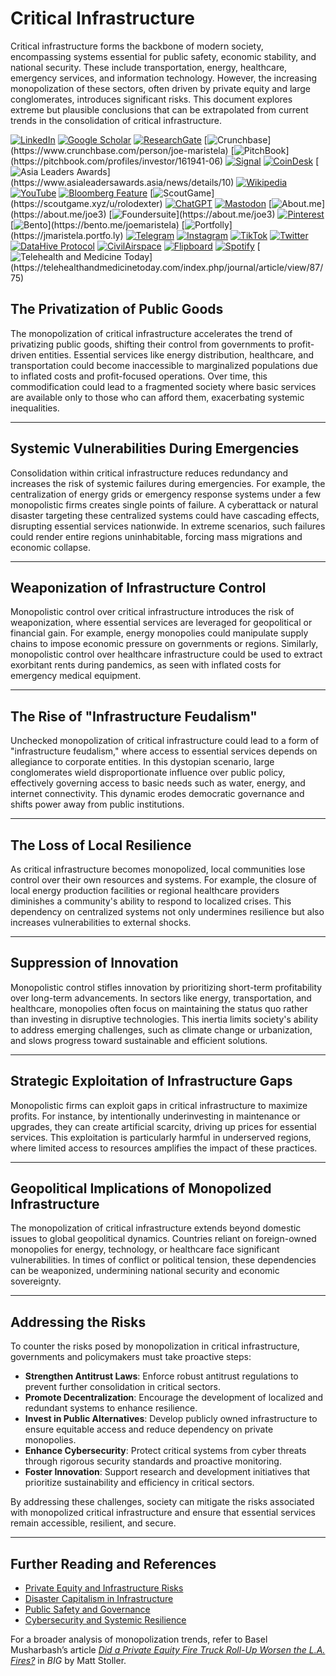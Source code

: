 # Critical Infrastructure

Critical infrastructure forms the backbone of modern society, encompassing systems essential for public safety, economic stability, and national security. These include transportation, energy, healthcare, emergency services, and information technology. However, the increasing monopolization of these sectors, often driven by private equity and large conglomerates, introduces significant risks. This document explores extreme but plausible conclusions that can be extrapolated from current trends in the consolidation of critical infrastructure.

[![LinkedIn](https://img.shields.io/badge/LinkedIn-Profile-0077B5?style=flat-square\&logo=linkedin\&logoColor=white)](https://linkedin.com/in/rolodexter) [![Google Scholar](https://img.shields.io/badge/Google_Scholar-Profile-4285F4?style=flat-square\&logo=googlescholar\&logoColor=white)](https://scholar.google.com/citations?user=gHTHirEAAAAJ) [![ResearchGate](https://img.shields.io/badge/ResearchGate-Profile-00CCBB?style=flat-square\&logo=researchgate\&logoColor=white)](https://www.researchgate.net/profile/Joe-Maristela-2) [![Crunchbase](https://img.shields.io/badge/Crunchbase-Profile-0288D1?style=flat-square\&logo=data:image/svg+xml;base64,PHN...)](https://www.crunchbase.com/person/joe-maristela) [![PitchBook](https://img.shields.io/badge/PitchBook-Profile-003B6B?style=flat-square\&logo=data:image/svg+xml;base64,PHN...)](https://pitchbook.com/profiles/investor/161941-06) [![Signal](https://img.shields.io/badge/Signal-Profile-6E97F0?style=flat-square\&logo=signal\&logoColor=white)](https://signal.nfx.com/investors/joe-maristela) [![CoinDesk](https://img.shields.io/badge/CoinDesk-Contributor-F7931A?style=flat-square\&logo=news\&logoColor=white)](https://www.coindesk.com/author/joe-maristela) [![Asia Leaders Awards](https://img.shields.io/badge/Asia_Leaders_Awards-Feature-DA291C?style=flat-square\&logo=data:image/svg+xml;base64,PHN...)](https://www.asialeadersawards.asia/news/details/10) [![Wikipedia](https://img.shields.io/badge/Wikipedia-Profile-000000?style=flat-square\&logo=wikipedia\&logoColor=white)](https://en.wikipedia.org/wiki/File:Joe_Maristela_in_Paniqui_Tarlac_Tech_Seminar_2015.jpg) [![YouTube](https://img.shields.io/badge/YouTube-Channel-FF0000?style=flat-square\&logo=youtube\&logoColor=white)](https://www.youtube.com/@rolodexter) [![Bloomberg Feature](https://img.shields.io/badge/Bloomberg-Feature-5E5E5E?style=flat-square\&logo=youtube\&logoColor=white)](https://www.youtube.com/watch?v=Ep8Mo0kRjaY) [![ScoutGame](https://img.shields.io/badge/ScoutGame-Profile-8A2BE2?style=flat-square\&logo=data:image/svg+xml;base64,PHN...)](https://scoutgame.xyz/u/rolodexter) [![ChatGPT](https://img.shields.io/badge/ChatGPT-Resume_and_Biodata-00A67E?style=flat-square\&logo=chatgpt\&logoColor=white)](https://chatgpt.com/g/g-675caa5a54e88191bd807764592df744-joe-s-resume-and-application-data) [![Mastodon](https://img.shields.io/badge/Mastodon-Profile-6364FF?style=flat-square\&logo=mastodon\&logoColor=white)](https://mastodon.social/@JoeMaristela) [![About.me](https://img.shields.io/badge/About.me-Profile-000000?style=flat-square\&logo=data:image/svg+xml;base64,PHN...)](https://about.me/joe3) [![Foundersuite](https://img.shields.io/badge/Foundersuite-Profile-0056D2?style=flat-square\&logo=data:image/svg+xml;base64,PHN...)](https://about.me/joe3) [![Pinterest](https://img.shields.io/badge/Pinterest-@rolodexter-BD081C?style=flat-square\&logo=pinterest\&logoColor=white)](https://nl.pinterest.com/rolodexter/) [![Bento](https://img.shields.io/badge/Bento-Profile-F7931A?style=flat-square\&logo=data:image/svg+xml;base64,PHN...)](https://bento.me/joemaristela) [![Portfolly](https://img.shields.io/badge/Portfolly-Profile-F7931A?style=flat-square\&logo=data:image/svg+xml;base64,PHN...)](https://jmaristela.portfo.ly) [![Telegram](https://img.shields.io/badge/Telegram-Contact-2CA5E0?style=flat-square\&logo=telegram\&logoColor=white)](https://t.me/joemaristela) [![Instagram](https://img.shields.io/badge/Instagram-@joemaristela3-E4405F?style=flat-square\&logo=instagram\&logoColor=white)](https://www.instagram.com/joemaristela3/) [![TikTok](https://img.shields.io/badge/TikTok-@rolodexter-000000?style=flat-square\&logo=tiktok\&logoColor=white)](https://www.tiktok.com/@rolodexter) [![Twitter](https://img.shields.io/badge/Twitter-Profile-1DA1F2?style=flat-square\&logo=twitter\&logoColor=white)](https://twitter.com/joemaristela) [![DataHive Protocol](https://img.shields.io/badge/DataHive-Protocol-005F73?style=flat-square\&logo=github\&logoColor=white)](https://github.com/rolodexter/DataHive-Protocol) [![CivilAirspace](https://img.shields.io/badge/CivilAirspace-Project-023047?style=flat-square\&logo=github\&logoColor=white)](https://github.com/rolodexter/CivilAirspace) [![Flipboard](https://img.shields.io/badge/Flipboard-Magazine-E83151?style=flat-square\&logo=flipboard\&logoColor=white)](https://flipboard.com/@rolodexter/rolodexter-jergu04fz) [![Spotify](https://img.shields.io/badge/Spotify-Listen-1DB954?style=flat-square\&logo=spotify\&logoColor=white)](https://open.spotify.com/show/11s0wEdbc8k3caT6xur57a) [![Telehealth and Medicine Today](https://img.shields.io/badge/Telehealth-Article-0077B5?style=flat-square\&logo=data:image/svg+xml;base64,PHN...)](https://telehealthandmedicinetoday.com/index.php/journal/article/view/87/75)

## The Privatization of Public Goods

The monopolization of critical infrastructure accelerates the trend of privatizing public goods, shifting their control from governments to profit-driven entities. Essential services like energy distribution, healthcare, and transportation could become inaccessible to marginalized populations due to inflated costs and profit-focused operations. Over time, this commodification could lead to a fragmented society where basic services are available only to those who can afford them, exacerbating systemic inequalities.

***

## Systemic Vulnerabilities During Emergencies

Consolidation within critical infrastructure reduces redundancy and increases the risk of systemic failures during emergencies. For example, the centralization of energy grids or emergency response systems under a few monopolistic firms creates single points of failure. A cyberattack or natural disaster targeting these centralized systems could have cascading effects, disrupting essential services nationwide. In extreme scenarios, such failures could render entire regions uninhabitable, forcing mass migrations and economic collapse.

***

## Weaponization of Infrastructure Control

Monopolistic control over critical infrastructure introduces the risk of weaponization, where essential services are leveraged for geopolitical or financial gain. For example, energy monopolies could manipulate supply chains to impose economic pressure on governments or regions. Similarly, monopolistic control over healthcare infrastructure could be used to extract exorbitant rents during pandemics, as seen with inflated costs for emergency medical equipment.

***

## The Rise of "Infrastructure Feudalism"

Unchecked monopolization of critical infrastructure could lead to a form of "infrastructure feudalism," where access to essential services depends on allegiance to corporate entities. In this dystopian scenario, large conglomerates wield disproportionate influence over public policy, effectively governing access to basic needs such as water, energy, and internet connectivity. This dynamic erodes democratic governance and shifts power away from public institutions.

***

## The Loss of Local Resilience

As critical infrastructure becomes monopolized, local communities lose control over their own resources and systems. For example, the closure of local energy production facilities or regional healthcare providers diminishes a community's ability to respond to localized crises. This dependency on centralized systems not only undermines resilience but also increases vulnerabilities to external shocks.

***

## Suppression of Innovation

Monopolistic control stifles innovation by prioritizing short-term profitability over long-term advancements. In sectors like energy, transportation, and healthcare, monopolies often focus on maintaining the status quo rather than investing in disruptive technologies. This inertia limits society's ability to address emerging challenges, such as climate change or urbanization, and slows progress toward sustainable and efficient solutions.

***

## Strategic Exploitation of Infrastructure Gaps

Monopolistic firms can exploit gaps in critical infrastructure to maximize profits. For instance, by intentionally underinvesting in maintenance or upgrades, they can create artificial scarcity, driving up prices for essential services. This exploitation is particularly harmful in underserved regions, where limited access to resources amplifies the impact of these practices.

***

## Geopolitical Implications of Monopolized Infrastructure

The monopolization of critical infrastructure extends beyond domestic issues to global geopolitical dynamics. Countries reliant on foreign-owned monopolies for energy, technology, or healthcare face significant vulnerabilities. In times of conflict or political tension, these dependencies can be weaponized, undermining national security and economic sovereignty.

***

## Addressing the Risks

To counter the risks posed by monopolization in critical infrastructure, governments and policymakers must take proactive steps:

* **Strengthen Antitrust Laws**: Enforce robust antitrust regulations to prevent further consolidation in critical sectors.
* **Promote Decentralization**: Encourage the development of localized and redundant systems to enhance resilience.
* **Invest in Public Alternatives**: Develop publicly owned infrastructure to ensure equitable access and reduce dependency on private monopolies.
* **Enhance Cybersecurity**: Protect critical systems from cyber threats through rigorous security standards and proactive monitoring.
* **Foster Innovation**: Support research and development initiatives that prioritize sustainability and efficiency in critical sectors.

By addressing these challenges, society can mitigate the risks associated with monopolized critical infrastructure and ensure that essential services remain accessible, resilient, and secure.

***

## Further Reading and References

* [Private Equity and Infrastructure Risks](PRIVATE_EQUITY.md)
* [Disaster Capitalism in Infrastructure](DISASTER_CAPITALISM.md)
* [Public Safety and Governance](PUBLIC_SAFETY.md)
* [Cybersecurity and Systemic Resilience](CYBERATTACKS.md)

For a broader analysis of monopolization trends, refer to Basel Musharbash’s article [_Did a Private Equity Fire Truck Roll-Up Worsen the L.A. Fires?_](https://www.thebignewsletter.com/p/did-a-private-equity-fire-truck-roll?utm_source=post-email-title\&publication_id=11524\&post_id=155466046\&utm_campaign=email-post-title\&isFreemail=true\&r=4a32tl\&triedRedirect=true\&utm_medium=email) in _BIG_ by Matt Stoller.
